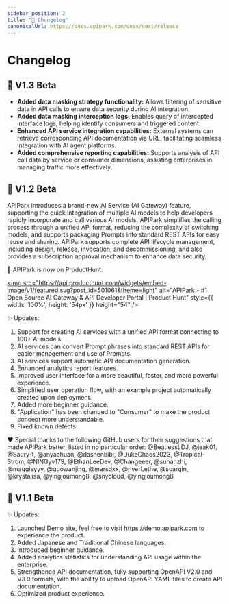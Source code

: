```yaml
---
sidebar_position: 2
title: "📜 Changelog"
canonicalUrl: https://docs.apipark.com/docs/next/release
---
```


# Changelog

## 🎉 V1.3 Beta

- **Added data masking strategy functionality:** Allows filtering of sensitive data in API calls to ensure data security during AI integration.
- **Added data masking interception logs:** Enables query of intercepted interface logs, helping identify consumers and triggered content.
- **Enhanced API service integration capabilities:** External systems can retrieve corresponding API documentation via URL, facilitating seamless integration with AI agent platforms.
- **Added comprehensive reporting capabilities:** Supports analysis of API call data by service or consumer dimensions, assisting enterprises in managing traffic more effectively.

## 🎉 V1.2 Beta
APIPark introduces a brand-new AI Service (AI Gateway) feature, supporting the quick integration of multiple AI models to help developers rapidly incorporate and call various AI models. APIPark simplifies the calling process through a unified API format, reducing the complexity of switching models, and supports packaging Prompts into standard REST APIs for easy reuse and sharing. APIPark supports complete API lifecycle management, including design, release, invocation, and decommissioning, and also provides a subscription approval mechanism to enhance data security.

🦄 APIPark is now on ProductHunt:

<a href="https://www.producthunt.com/posts/apipark?embed=true&utm_source=badge-featured&utm_medium=badge&utm_souce=badge-apipark" target="_blank" rel="noopener"><img src="https://api.producthunt.com/widgets/embed-image/v1/featured.svg?post_id=501061&theme=light" alt="APIPark - &#0035;1&#0032;Open&#0032;Source&#0032;AI&#0032;Gateway&#0032;&#0038;&#0032;API&#0032;Developer&#0032;Portal | Product Hunt" style={{ width: '100%', height: '54px' }}  height="54" /></a>

✨ Updates:
1. Support for creating AI services with a unified API format connecting to 100+ AI models.
2. AI services can convert Prompt phrases into standard REST APIs for easier management and use of Prompts.
3. AI services support automatic API documentation generation.
4. Enhanced analytics report features.
5. Improved user interface for a more beautiful, faster, and more powerful experience.
6. Simplified user operation flow, with an example project automatically created upon deployment.
7. Added more beginner guidance.
8. "Application" has been changed to "Consumer" to make the product concept more understandable.
9. Fixed known defects.

❤️ Special thanks to the following GitHub users for their suggestions that made APIPark better, listed in no particular order:
@BeatlessLDJ, @jeak01, @Saury-t, @anyachuan, @dashenbibi, @DukeChaos2023, @Tropical-Strom, @NINGyv179, @EthanLeeDev, @Changeeer, @sunanzhi, @maggieyyy, @guowanjing, @marsdxx, @riverLethe, @scarqin, @krystalisa, @yingjoumong8, @snycloud, @yingjoumong8

## 🎉 V1.1 Beta
✨ Updates:
1. Launched Demo site, feel free to visit https://demo.apipark.com to experience the product.
2. Added Japanese and Traditional Chinese languages.
3. Introduced beginner guidance.
4. Added analytics statistics for understanding API usage within the enterprise.
5. Strengthened API documentation, fully supporting OpenAPI V2.0 and V3.0 formats, with the ability to upload OpenAPI YAML files to create API documentation.
6. Optimized product experience.
